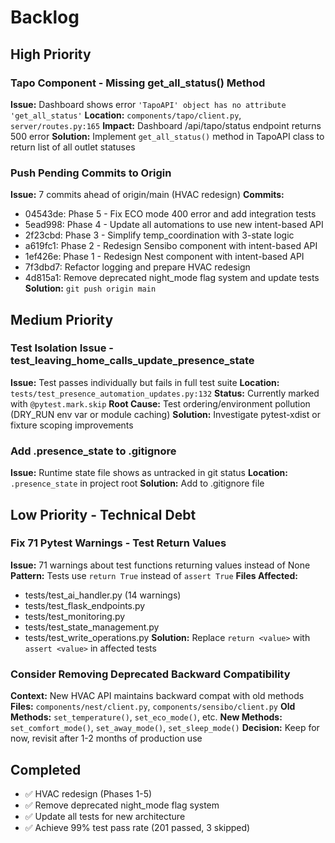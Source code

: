 # Backlog

## High Priority

### Tapo Component - Missing get_all_status() Method
**Issue:** Dashboard shows error `'TapoAPI' object has no attribute 'get_all_status'`
**Location:** `components/tapo/client.py`, `server/routes.py:165`
**Impact:** Dashboard /api/tapo/status endpoint returns 500 error
**Solution:** Implement `get_all_status()` method in TapoAPI class to return list of all outlet statuses

### Push Pending Commits to Origin
**Issue:** 7 commits ahead of origin/main (HVAC redesign)
**Commits:**
- 04543de: Phase 5 - Fix ECO mode 400 error and add integration tests
- 5ead998: Phase 4 - Update all automations to use new intent-based API
- 2f23cbd: Phase 3 - Simplify temp_coordination with 3-state logic
- a619fc1: Phase 2 - Redesign Sensibo component with intent-based API
- 1ef426e: Phase 1 - Redesign Nest component with intent-based API
- 7f3dbd7: Refactor logging and prepare HVAC redesign
- 4d815a1: Remove deprecated night_mode flag system and update tests
**Solution:** `git push origin main`

## Medium Priority

### Test Isolation Issue - test_leaving_home_calls_update_presence_state
**Issue:** Test passes individually but fails in full test suite
**Location:** `tests/test_presence_automation_updates.py:132`
**Status:** Currently marked with `@pytest.mark.skip`
**Root Cause:** Test ordering/environment pollution (DRY_RUN env var or module caching)
**Solution:** Investigate pytest-xdist or fixture scoping improvements

### Add .presence_state to .gitignore
**Issue:** Runtime state file shows as untracked in git status
**Location:** `.presence_state` in project root
**Solution:** Add to .gitignore file

## Low Priority - Technical Debt

### Fix 71 Pytest Warnings - Test Return Values
**Issue:** 71 warnings about test functions returning values instead of None
**Pattern:** Tests use `return True` instead of `assert True`
**Files Affected:**
- tests/test_ai_handler.py (14 warnings)
- tests/test_flask_endpoints.py
- tests/test_monitoring.py
- tests/test_state_management.py
- tests/test_write_operations.py
**Solution:** Replace `return <value>` with `assert <value>` in affected tests

### Consider Removing Deprecated Backward Compatibility
**Context:** New HVAC API maintains backward compat with old methods
**Files:** `components/nest/client.py`, `components/sensibo/client.py`
**Old Methods:** `set_temperature()`, `set_eco_mode()`, etc.
**New Methods:** `set_comfort_mode()`, `set_away_mode()`, `set_sleep_mode()`
**Decision:** Keep for now, revisit after 1-2 months of production use

## Completed
- ✅ HVAC redesign (Phases 1-5)
- ✅ Remove deprecated night_mode flag system
- ✅ Update all tests for new architecture
- ✅ Achieve 99% test pass rate (201 passed, 3 skipped)
